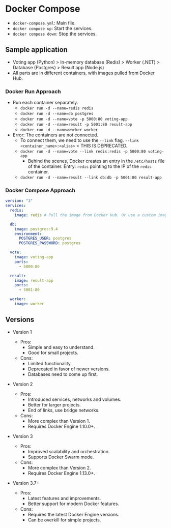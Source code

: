 # Docker Compose

- `docker-compose.yml`: Main file.
- `docker compose up`: Start the services.
- `docker compose down`: Stop the services.

## Sample application

- Voting app (Python) > In-memory database (Redis) > Worker (.NET) > Database (Postgres) > Result app (Node.js)
- All parts are in different containers, with images pulled from Docker Hub.

### Docker Run Approach

- Run each container separately.
  - `docker run -d --name=redis redis`
  - `docker run -d --name=db postgres`
  - `docker run -d --name=vote -p 5000:80 voting-app`
  - `docker run -d --name=result -p 5001:80 result-app`
  - `docker run -d --name=worker worker`
- Error: The containers are not connected.
  - To connect them, we need to use the `--link` flag. `--link <container_name>:<alias>` < THIS IS DEPRECATED.
  - `docker run -d --name=vote --link redis:redis -p 5000:80 voting-app`
    - Behind the scenes, Docker creates an entry in the `/etc/hosts` file of the container. Entry: `redis` pointing to the IP of the `redis` container.
  - `docker run -d --name=result --link db:db -p 5001:80 result-app`

### Docker Compose Approach

```yml
version: "3"
services:
  redis:
    image: redis # Pull the image from Docker Hub. Or use a custom image: `build: ./path/to/Dockerfile`

  db:
    image: postgres:9.4
    environment:
      POSTGRES_USER: postgres
      POSTGRES_PASSWORD: postgres

  vote:
    image: voting-app
    ports:
      - 5000:80

  result:
    image: result-app
    ports:
      - 5001:80

  worker:
    image: worker
```

## Versions

- Version 1

  - Pros:
    - Simple and easy to understand.
    - Good for small projects.
  - Cons:
    - Limited functionality.
    - Deprecated in favor of newer versions.
    - Databases need to come up first.

- Version 2

  - Pros:
    - Introduced services, networks and volumes.
    - Better for larger projects.
    - End of links, use bridge networks.
  - Cons:
    - More complex than Version 1.
    - Requires Docker Engine 1.10.0+.

- Version 3

  - Pros:
    - Improved scalability and orchestration.
    - Supports Docker Swarm mode.
  - Cons:
    - More complex than Version 2.
    - Requires Docker Engine 1.13.0+.

- Version 3.7+

  - Pros:
    - Latest features and improvements.
    - Better support for modern Docker features.
  - Cons:
    - Requires the latest Docker Engine versions.
    - Can be overkill for simple projects.
